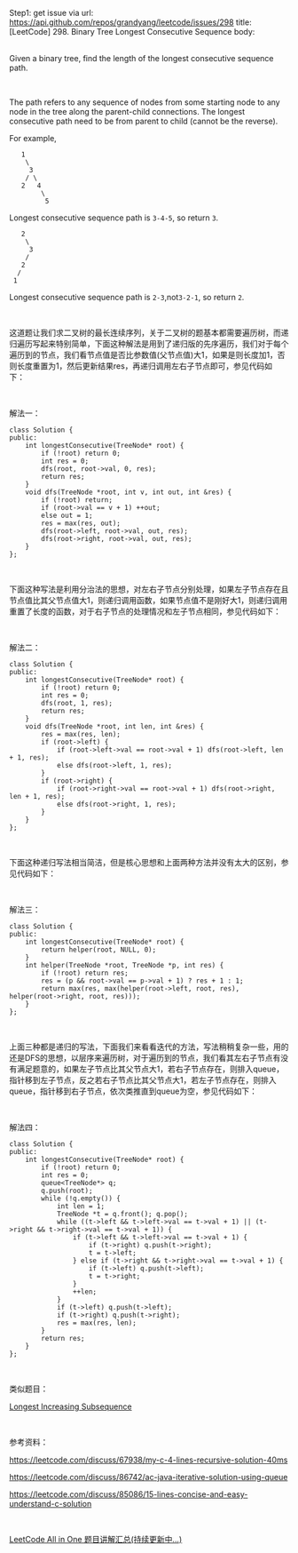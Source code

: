 Step1: get issue via url: https://api.github.com/repos/grandyang/leetcode/issues/298 
 title:[LeetCode] 298. Binary Tree Longest Consecutive Sequence 
 body:  
  

Given a binary tree, find the length of the longest consecutive sequence path.

 

The path refers to any sequence of nodes from some starting node to any node in the tree along the parent-child connections. The longest consecutive path need to be from parent to child (cannot be the reverse).

For example,
    
    
       1
        \
         3
        / \
       2   4
            \
             5
    

Longest consecutive sequence path is `3-4-5`, so return `3`.
    
    
       2
        \
         3
        / 
       2    
      / 
     1
    

Longest consecutive sequence path is `2-3`,not`3-2-1`, so return `2`.

 

这道题让我们求二叉树的最长连续序列，关于二叉树的题基本都需要遍历树，而递归遍历写起来特别简单，下面这种解法是用到了递归版的先序遍历，我们对于每个遍历到的节点，我们看节点值是否比参数值(父节点值)大1，如果是则长度加1，否则长度重置为1，然后更新结果res，再递归调用左右子节点即可，参见代码如下： 

 

解法一：
    
    
    class Solution {
    public:
        int longestConsecutive(TreeNode* root) {
            if (!root) return 0;
            int res = 0;
            dfs(root, root->val, 0, res);
            return res;
        }
        void dfs(TreeNode *root, int v, int out, int &res) {
            if (!root) return;
            if (root->val == v + 1) ++out;
            else out = 1;
            res = max(res, out);
            dfs(root->left, root->val, out, res);
            dfs(root->right, root->val, out, res);
        }
    };

 

下面这种写法是利用分治法的思想，对左右子节点分别处理，如果左子节点存在且节点值比其父节点值大1，则递归调用函数，如果节点值不是刚好大1，则递归调用重置了长度的函数，对于右子节点的处理情况和左子节点相同，参见代码如下：

 

解法二：
    
    
    class Solution {
    public:
        int longestConsecutive(TreeNode* root) {
            if (!root) return 0;
            int res = 0;
            dfs(root, 1, res);
            return res;
        }
        void dfs(TreeNode *root, int len, int &res) {
            res = max(res, len);
            if (root->left) {
                if (root->left->val == root->val + 1) dfs(root->left, len + 1, res);
                else dfs(root->left, 1, res);
            }
            if (root->right) {
                if (root->right->val == root->val + 1) dfs(root->right, len + 1, res);
                else dfs(root->right, 1, res);
            }
        }
    };

 

下面这种递归写法相当简洁，但是核心思想和上面两种方法并没有太大的区别，参见代码如下：

 

解法三：
    
    
    class Solution {
    public:
        int longestConsecutive(TreeNode* root) {
            return helper(root, NULL, 0);
        }
        int helper(TreeNode *root, TreeNode *p, int res) {
            if (!root) return res;
            res = (p && root->val == p->val + 1) ? res + 1 : 1;
            return max(res, max(helper(root->left, root, res), helper(root->right, root, res)));
        }
    };

 

上面三种都是递归的写法，下面我们来看看迭代的方法，写法稍稍复杂一些，用的还是DFS的思想，以层序来遍历树，对于遍历到的节点，我们看其左右子节点有没有满足题意的，如果左子节点比其父节点大1，若右子节点存在，则排入queue，指针移到左子节点，反之若右子节点比其父节点大1，若左子节点存在，则排入queue，指针移到右子节点，依次类推直到queue为空，参见代码如下：

 

解法四：
    
    
    class Solution {
    public:
        int longestConsecutive(TreeNode* root) {
            if (!root) return 0;
            int res = 0;
            queue<TreeNode*> q;
            q.push(root);
            while (!q.empty()) {
                int len = 1;
                TreeNode *t = q.front(); q.pop();
                while ((t->left && t->left->val == t->val + 1) || (t->right && t->right->val == t->val + 1)) {
                    if (t->left && t->left->val == t->val + 1) {
                        if (t->right) q.push(t->right);
                        t = t->left;
                    } else if (t->right && t->right->val == t->val + 1) {
                        if (t->left) q.push(t->left);
                        t = t->right;
                    }
                    ++len;
                }
                if (t->left) q.push(t->left);
                if (t->right) q.push(t->right);
                res = max(res, len);
            }
            return res;
        }
    };

 

类似题目：

[Longest Increasing Subsequence](http://www.cnblogs.com/grandyang/p/4938187.html)

 

参考资料：

<https://leetcode.com/discuss/67938/my-c-4-lines-recursive-solution-40ms>

<https://leetcode.com/discuss/86742/ac-java-iterative-solution-using-queue>

<https://leetcode.com/discuss/85086/15-lines-concise-and-easy-understand-c-solution>

 

[LeetCode All in One 题目讲解汇总(持续更新中...)](http://www.cnblogs.com/grandyang/p/4606334.html)
